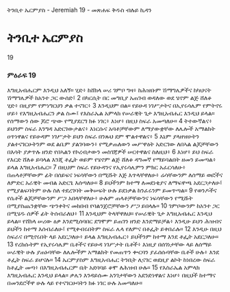 ﻿
 ትንቢተ ኤርምያስ - Jeremiah 19 - መጽሐፍ ቅዱስ ብሉይ ኪዳን
# ትንቢተ ኤርምያስ
19
### ምዕራፍ 19
 እግዚአብሔርም እንዲህ አለኝ። ሂድ፥ ከሸክላ ሠሪ ገምቦ ግዛ፥ ከሕዝቡም ሽማግሌዎችና ከካህናት ሽማግሌዎች ከአንተ ጋር ውሰድ፤
2  በካርሲት በር መግቢያ አጠገብ ወዳለው ወደ ሄኖም ልጅ ሸለቆ ሂድ፥ በዚያም የምነግርህን ቃል ተናገር፥
3  እንዲህም በል። የይሁዳ ነገሥታትና በኢየሩሳሌም የምትኖሩ ሆይ፥ የእግዚአብሔርን ቃል ስሙ፤ የእስራኤል አምላክ የሠራዊት ጌታ እግዚአብሔር እንዲህ ይላል። የሰማውን ሰው ጆሮ ጭው የሚያደርግ ክፉ ነገር፥ እነሆ፥ በዚህ ስፍራ አመጣለሁ።
4  ትተውኛልና፥ ይህንም ስፍራ እንግዳ አድርገውታልና፥ እነርሱና አባቶቻቸውም ለማያውቋቸው ለሌሎች አማልክት ዐጥነዋልና የይሁዳም ነገሥታት ይህን ስፍራ በንጹህ ደም ሞልተዋልና፥
5  እኔም ያላዘዝሁትን ያልተናገርሁትንም ወደ ልቤም ያልገባውን፥ የሚቃጠለውን መሥዋዕት አድርገው ለበኣል ልጆቻቸውን በእሳት ያቃጥሉ ዘንድ የበኣልን የኮረብታውን መስገጃዎች ሠርተዋልና ስለዚህ፥
6  እነሆ፥ ይህ ስፍራ የእርድ ሸለቆ ይባላል እንጂ ቶፌት ወይም የሄኖም ልጅ ሸለቆ ዳግመኛ የማይባልበት ዘመን ይመጣል፥ ይላል እግዚአብሔር።
7  በዚህም ስፍራ የይሁዳንና የኢየሩሳሌምን ምክር አፈርሳለሁ፥ በጠላቶቻቸውም ፊት በሰይፍና ነፍሳቸውን በሚሹት እጅ እጥላቸዋለሁ፥ ሬሳቸውንም ለሰማይ ወፎችና ለምድር አራዊት መብል አድርጌ እሰጣለሁ።
8  ይህችንም ከተማ ለመደነቂያና ለማፍዋጫ አደርጋታለሁ፤ የሚያልፍባትም ሁሉ ስለ ተደረገባት መቅሠፍት ሁሉ ይደነቃል ከንፈሩንም ይመጥጣል።
9  የወንዶችና የሴቶች ልጆቻቸውንም ሥጋ አበላቸዋለሁ፥ ሁሉም ጠላቶቻቸውንና ነፍሳቸውን የሚሹት በሚያስጨንቋቸው ጭንቀትና መከበብ የባልንጀሮቻቸውን ሥጋ ይበላሉ።
10  ገምቦውንም ከአንተ ጋር በሚሄዱ ሰዎች ፊት ትሰብራለህ፥
11  እንዲህም ትላቸዋለህ። የሠራዊት ጌታ እግዚአብሔር እንዲህ ይላል። የሸክላ ሠሪው ዕቃ እንደሚሰባበር ደግሞም ይጠገን ዘንድ እንደማይቻል፥ እንዲሁ ይህን ሕዝብና ይህችን ከተማ እሰብራለሁ፤ የሚቀብሩበትም ስፍራ ሌላ የለምና በቶፌት ይቀበራሉ።
12  እንዲሁ በዚህ ስፍራና በሚኖሩበት ላይ አደርጋለሁ፥ ይላል እግዚአብሔር፥ ይህችንም ከተማ እንደ ቶፌት አደርጋለሁ።
13  የረከሱትም የኢየሩሳሌም ቤቶችና የይሁዳ ነገሥታት ቤቶች፥ እነዚያ በሰገነታቸው ላይ ለሰማይ ሠራዊት ሁሉ ያጠኑባቸው ለሌሎችም አማልክት የመጠጥን ቍርባን ያፈሰሱባቸው ቤቶች ሁሉ፥ እንደ ቶፌት ስፍራ ይሆናሉ።
14  ኤርምያስም እግዚአብሔር ትንቢት ሊናገር ወደዚያ ልኮት ከነበረው ስፍራ ከቶፌት መጣ፥ በእግዚአብሔርም ቤት አደባባይ ቆሞ ለሕዝብ ሁሉ።
15  የእስራኤል አምላክ እግዚአብሔር እንዲህ ይላል። ቃሌን እንዳይሰሙ አንገታቸውን አደንድነዋልና እነሆ፥ በዚህች ከተማና በመንደሮችዋ ሁሉ ላይ የተናገርሁባትን ክፉ ነገር ሁሉ አመጣለሁ። 

